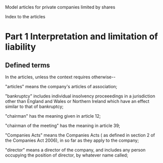 Model articles for private companies limited by shares

Index to the articles

# Part 1 Interpretation and limitation of liability
## Defined terms
In the articles, unless the context requires otherwise--

"articles" means the company's articles of association;

"bankruptcy" includes individual insolvency proceeedings in a 
jurisdiction other than England and Wales or Northern Ireland
which have an effect similar to that of bankruptcy;

"chairman" has the meaning given in article 12;

"chairman of the meeting" has the meaning in article 39;

"Companies Acts" means the Companies Acts ( as defined in
section 2 of the Companies Act 2006), in so far as they apply
to the company;

"director" means a director of the company, and includes any
person occupying the position of director, by whatever name called;

